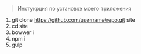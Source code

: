 > Инстукрция по установке моего приложения

1. git clone https://github.com/username/repo.git site
2. cd site
3. bowwer i
4. npm i
5. gulp